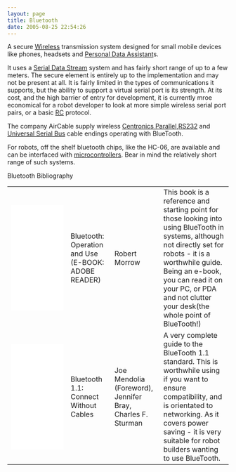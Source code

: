 ```yaml
---
layout: page
title: Bluetooth
date: 2005-08-25 22:54:26
---
```

A secure <a class="wiki" href="/wiki/wireless.html" title="Wireless">Wireless</a> transmission system designed for small mobile devices like phones, headsets and <a class="wiki" href="/wiki/personal_data_assistant.html" title="Personal Data Assistant">Personal Data Assistant</a>s.

It uses a <a class="wiki" href="/wiki/serial_data_stream.html" title="Serial Data Stream">Serial Data Stream</a> system and has fairly short range of up to a few meters.  The secure element is entirely up to the implementation and may not be present at all. It is fairly limited in the types of communications it supports, but the ability to support a virtual serial port is its strength. At its cost, and the high barrier of entry for development, it is currently mroe economical for a robot developer to look at more simple wireless serial port pairs, or a basic <a class="wiki" href="/wiki/rc.html" title="Remote Control">RC</a> protocol.

The company AirCable supply wireless <a class="wiki" href="/wiki/centronics_parallel.html" title="Centronics Parallel">Centronics Parallel</a>,<a class="wiki" href="/wiki/rs232.html" title="A serial communication standard">RS232</a> and <a class="wiki" href="/wiki/universal_serial_bus.html" title="Universal Serial Bus">Universal Serial Bus</a> cable endings operating with BlueTooth.

For robots, off the shelf bluetooth chips, like the HC-06, are available and can be interfaced with <a href="/wiki/microcontroller.html">microcontrollers</a>.  Bear in mind the relatively short range of such systems.

<div class="titlebar">Bluetooth Bibliography</div>

<table class="normal" id="fancytable_1"> <tr> <td class="odd"> <iframe style="width:120px;height:240px;" marginwidth="0" marginheight="0" scrolling="no" frameborder="0" src="//ws-eu.amazon-adsystem.com/widgets/q?ServiceVersion=20070822&OneJS=1&Operation=GetAdHtml&MarketPlace=GB&source=ss&ref=as_ss_li_til&ad_type=product_link&tracking_id=orionrobots-21&marketplace=amazon&region=GB&placement=B00UYBRXCI&asins=B00UYBRXCI&linkId=001b208bbd64a9962ab046e5bec8f866&show_border=true&link_opens_in_new_window=true"></iframe></td> <td class="odd"> Bluetooth: Operation and Use (E-BOOK: ADOBE READER) </td> <td class="odd"> Robert Morrow </td> <td class="odd"> This book is a reference and starting point for those looking into using BlueTooth in systems, although not directly set for robots - it is a worthwhile guide. Being an e-book, you can read it on your PC, or PDA and not clutter your desk(the whole point of BlueTooth!)</td> </tr>
<tr> <td class="even"> <iframe style="width:120px;height:240px;" marginwidth="0" marginheight="0" scrolling="no" frameborder="0" src="//ws-eu.amazon-adsystem.com/widgets/q?ServiceVersion=20070822&OneJS=1&Operation=GetAdHtml&MarketPlace=GB&source=ss&ref=as_ss_li_til&ad_type=product_link&tracking_id=orionrobots-21&marketplace=amazon&region=GB&placement=0130661066&asins=0130661066&linkId=5a16f0ad444c2b3f12a5e75df6a3ab60&show_border=true&link_opens_in_new_window=true"></iframe> </td> <td class="even"> Bluetooth 1.1: Connect Without Cables </td> <td class="even"> Joe Mendolia (Foreword), Jennifer Bray, Charles F. Sturman </td> <td class="even"> A very complete guide to the BlueTooth 1.1 standard.  This is worthwhile using if you want to ensure compatibility, and is orientated to networking.  As it covers power saving - it is very suitable for robot builders wanting to use BlueTooth.</td> </tr> </table>
